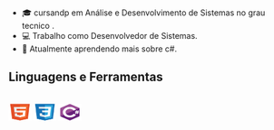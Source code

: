 - 🎓 cursandp em Análise e Desenvolvimento de Sistemas no grau tecnico .
- 💻 Trabalho como Desenvolvedor de Sistemas.
- 🌱 Atualmente aprendendo mais sobre  c#.

<!--## Estatísticas do GitHub

![Estatísticas do GitHub](https://github-readme-stats.vercel.app/api?username=anna-carla&show_icons=true&hide_border=false&theme=tokyonight&hide_title=true)-->

## Linguagens e Ferramentas

<div style="display: inline_block"><br>

  <img align="center" alt="Anna-HTML" height="30" width="40" src="https://raw.githubusercontent.com/devicons/devicon/master/icons/html5/html5-original.svg">
  <img align="center" alt="Anna-CSS" height="30" width="40" src="https://raw.githubusercontent.com/devicons/devicon/master/icons/css3/css3-original.svg">
  <img align="center" alt="Anna-Js" height="30" width="40" src="https://raw.githubusercontent.com/devicons/devicon/master/icons/csharp/csharp-original.svg">

 
<!---
iguin06/iguin06 is a ✨ special ✨ repository because its `README.md` (this file) appears on your GitHub profile.
You can click the Preview link to take a look at your changes.
--->
